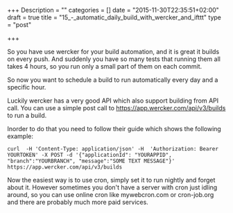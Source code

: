 +++
Description = ""
categories = []
date = "2015-11-30T22:35:51+02:00"
draft = true
title = "15_-_automatic_daily_build_with_wercker_and_ifttt"
type = "post"

+++

So you have use wercker for your build automation, and it is great it builds on every push.
And suddenly you have so many tests that running them all takes 4 hours, so you run only a small part of them on each commit. 

So now you want to schedule a build to run automatically every day and a specific hour. 

Luckily wercker has a very good API which also support building from API call. You can use a simple post call to https://app.wercker.com/api/v3/builds to run a build.

Inorder to do that you need to follow their guide which shows the following example:
```
curl  -H 'Content-Type: application/json' -H  'Authorization: Bearer YOURTOKEN' -X POST -d '{"applicationId": "YOURAPPID", "branch":"YOURBRANCH", "message":"SOME TEXT MESSAGE"}' https://app.wercker.com/api/v3/builds
```

Now the easiest way is to use cron, simply set it to run nightly and forget about it.
However sometimes you don't have a server with cron just idling around, so you can use online cron like mywebcron.com or cron-job.org and there are probably much more paid services.